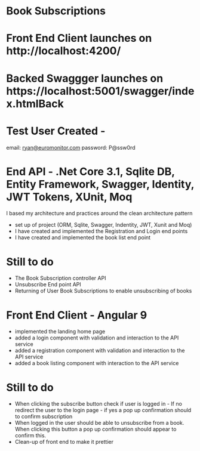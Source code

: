 # Book Subscriptions
# Front End Client launches on http://localhost:4200/

# Backed Swaggger launches on https://localhost:5001/swagger/index.htmlBack 

# Test User Created - 
email: ryan@euromonitor.com 
password: P@ssw0rd

# End API - .Net Core 3.1, Sqlite DB, Entity Framework, Swagger, Identity, JWT Tokens, XUnit, Moq
I based my architecture and practices around the clean architecture pattern

- set up of project (ORM, Sqlite, Swagger, Indentity, JWT, Xunit and Moq)
- I have created and implemented the Registration and Login end points
- I have created and implemented the book list end point

# Still to do 
- The Book Subscription controller API 
- Unsubscribe End point API
- Returning of User Book Subscriptions to enable unsubscribing of books

# Front End Client - Angular 9

- implemented the landing home page
- added a login component with validation and interaction to the API service
- added a registration component with validation and interaction to the API service
- added a book listing component with interaction to the API service

# Still to do 
- When clicking the subscribe button check if user is logged in - If no redirect the user to the login page - if yes a pop up confirmation should to confirm subscription
- When logged in the user should be able to unsubscribe from a book. When clicking this button a pop up confirmation should appear to confirm this. 
- Clean-up of front end to make it prettier
